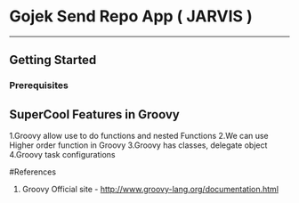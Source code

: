 # Gojek Send Repo App ( JARVIS )
---

## Getting Started
### Prerequisites


##  SuperCool Features in Groovy
1.Groovy allow use  to do functions and nested Functions
2.We can use Higher order function in Groovy
3.Groovy has classes, delegate object
4.Groovy task configurations


#References
1. Groovy Official site - http://www.groovy-lang.org/documentation.html
